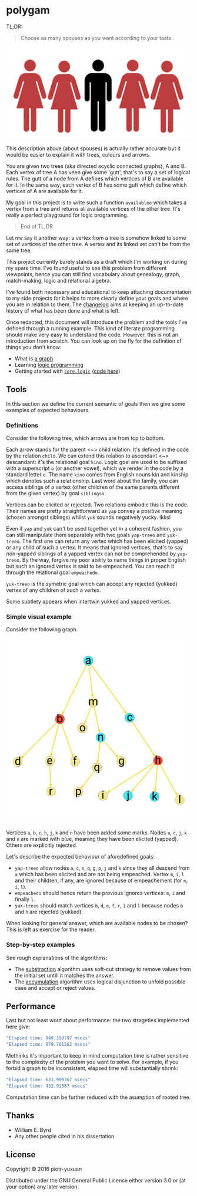 # polygam

TL;DR:

> Choose as many spouses as you want according to your taste.

![polygyny](img/polygyny.jpeg)

This description above (about spouses) is actually rather accurate but it would
be easier to explain it with trees, colours and arrows.

You are given two trees (aka directed acyclic connected graphs), A and B. Each
vertex of tree A has veen give some 'gutt', that's to say a set of logical
rules. The gutt of a node from A defines which vertices of B are available for
it. In the same way, each vertex of B has some gutt which define which vertices
of A are available for it.

My goal in this project is to write such a function `availableo` which takes a
vertex from a tree and returns all available vertices of the other tree. It's
really a perfect playground for logic programming.

> End of TL;DR

Let me say it another way: a vertex from a tree is somehow linked to some set of
vertices of the other tree. A vertex and its linked set can't be from the same
tree.

This project currently barely stands as a draft which I'm working on during my
spare time. I've found useful to see this problem from different viewpoints,
hence you can still find vocabulary about genealogy, graph, match-making, logic
and relational algebra.

I've found both necessary and educational to keep attaching documentation to my
side projects for it helps to more clearly define your goals and where you are
in relation to them. The [changelog](CHANGELOG.org) aims at keeping an
up-to-date history of what has been done and what is left.

Once redacted, this document will introduce the problem and the tools I've
defined through a running example. This kind of literate programming should make
very easy to understand the code. However, this is not an introduction from
scratch. You can look up on the fly for the definition of things you don't know:

* What is [a graph](https://en.wikipedia.org/wiki/Graph_(discrete_mathematics))
* Learning [logic programming](https://mitpress.mit.edu/books/reasoned-schemer)
* Getting started with
  [`core.logic`](https://github.com/swannodette/logic-tutorial)
  ([code here](https://github.com/clojure/core.logic))

## Tools

In this section we define the current semantic of goals then we give some
examples of expected behaviours.

### Definitions

Consider the following tree, which arrows are from top to bottom.

Each arrow stands for the parent <~> child relation. It's defined in the code by
the relation `child`. We can extend this relation to ascendant <~> descandant:
it's the relational goal `kino`. Logic goal are used to be suffixed with a
superscript `o` (or another vowel), which we render in the code by a standard
letter `o`. The name `kino` comes from English nouns kin and kinship which
denotes such a relationship. Last word about the family, you can access siblings
of a vertex (other children of the same parents different from the given vertex)
by goal `siblingso`.

Vertices can be elicited or rejected. Two relations embodie this is the code.
Their names are pretty straightforward as `yap` convey a positive meaning
(chosen amongst siblings) whilst `yuk` sounds negatively yucky. Ikks!

Even if `yap` and `yuk` can't be used together yet in a coherent fashion, you
can still manipulate them separately with two goals `yap-treeo` and `yuk-treeo`.
The first one can return any vertex which has been elicited (yapped) or any
child of such a vertex. It means that ignored vertices, that's to say non-yapped
siblings of a yapped vertex can not be comprehended by `yap-treeo`. By the way,
forgive my poor ability to name things in proper English but such an ignored
vertex is said to be empeached. You can reach it through the relational goal
`empeachedo`.

`yuk-treeo` is the symetric goal which can accept any rejected (yukked) vertex
of any children of such a vertex.

Some subtlety appears when intertwin yukked and yapped vertices.

### Simple visual example

Consider the following graph.

![graph](./doc/graph-sample.png)

Vertices `a`, `b`, `c`, `h`, `j`, `k` and `n` have been added some marks. Nodes
`a`, `c`, `j`, `k` and `n` are marked with blue, meaning they have been elicited
(yapped). Others are explicitly rejected.

Let's describe the expected behaviour of aforedefined goals:

 * `yap-treeo` allow nodes `a`, `c`, `n`, `q`, `g`, `p`, `j` and `k` since they
   all descend from `a` which has been elicited and are not being empeached.
   Vertex `m`, `i`, `l` and their children, if any, are ignored because of
   empeachement (for `m`, `i`, `l`).
 * `empeachedo` should hence return the previous ignores vertices: `m`, `i` and
   finally `l`.
 * `yuk-treeo` should match vertices `b`, `d`, `e`, `f`, `r`, `ì` and `l`
   because nodes `b` and `h` are rejected (yukked).

When looking for general answer, which are available nodes to be chosen? This is
left as exercise for the reader.


### Step-by-step examples

See rough explanations of the algorithms:

* The [substraction](./doc/substraction.md) algorithm uses soft-cut strategy to
  remove values from the initial set untill it matches the answer.
* The [accumulation](./doc/accumulation.md) algorithm uses logical disjunction
  to unfold possible case and accept or reject values.

## Performance

Last but not least word about performance: the two strageties implemented here give:

``` Clojure
"Elapsed time: 949.399797 msecs"
"Elapsed time: 979.701262 msecs"
```

Methinks it's important to keep in mind computation time is rather sensitive to
the complexity of the problem you want to solve. For example, if you forbid a
graph to be inconsistent, elapsed time will substantially shrink:

``` Clojure
"Elapsed time: 633.909367 msecs"
"Elapsed time: 432.91587 msecs"
``` 

Computation time can be further reduced with the asumption of rooted tree.

## Thanks

* William E. Byrd
* Any other people cited in his dissertation

## License

Copyright © 2016 piotr-yuxuan

Distributed under the GNU General Public License either version 3.0 or (at your
option) any later version.
